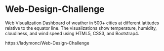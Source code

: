 # Web-Design-Challenge

Web Visualization Dashboard of weather in 500+ cities at different latitudes relative to the equator line. The visualizations show temperature, humidity, cloudiness, and wind speed using HTML5, CSS3, and Bootstrap4. 

https://ladymonc/Web-Design-Challenge
